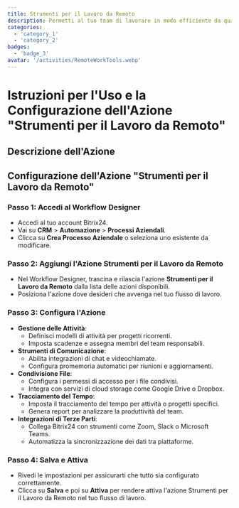 ```yaml
---
title: Strumenti per il Lavoro da Remoto
description: Permetti al tuo team di lavorare in modo efficiente da qualsiasi parte del mondo.
categories: 
  - 'category_1'
  - 'category_2'
badges: 
  - 'badge_3'
avatar: '/activities/RemoteWorkTools.webp'
---
```

# Istruzioni per l'Uso e la Configurazione dell'Azione "Strumenti per il Lavoro da Remoto"

## Descrizione dell'Azione

## **Configurazione dell'Azione "Strumenti per il Lavoro da Remoto"**

### Passo 1: Accedi al Workflow Designer
- Accedi al tuo account Bitrix24.
- Vai su **CRM** > **Automazione** > **Processi Aziendali**.
- Clicca su **Crea Processo Aziendale** o seleziona uno esistente da modificare.

### Passo 2: Aggiungi l'Azione Strumenti per il Lavoro da Remoto
- Nel Workflow Designer, trascina e rilascia l'azione **Strumenti per il Lavoro da Remoto** dalla lista delle azioni disponibili.
- Posiziona l'azione dove desideri che avvenga nel tuo flusso di lavoro.

### Passo 3: Configura l'Azione
- **Gestione delle Attività**:
  - Definisci modelli di attività per progetti ricorrenti.
  - Imposta scadenze e assegna membri del team responsabili.
- **Strumenti di Comunicazione**:
  - Abilita integrazioni di chat e videochiamate.
  - Configura promemoria automatici per riunioni e aggiornamenti.
- **Condivisione File**:
  - Configura i permessi di accesso per i file condivisi.
  - Integra con servizi di cloud storage come Google Drive o Dropbox.
- **Tracciamento del Tempo**:
  - Imposta il tracciamento del tempo per attività o progetti specifici.
  - Genera report per analizzare la produttività del team.
- **Integrazioni di Terze Parti**:
  - Collega Bitrix24 con strumenti come Zoom, Slack o Microsoft Teams.
  - Automatizza la sincronizzazione dei dati tra piattaforme.

### Passo 4: Salva e Attiva
- Rivedi le impostazioni per assicurarti che tutto sia configurato correttamente.
- Clicca su **Salva** e poi su **Attiva** per rendere attiva l'azione Strumenti per il Lavoro da Remoto nel tuo flusso di lavoro.